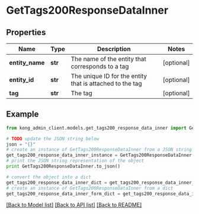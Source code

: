 # GetTags200ResponseDataInner


## Properties

Name | Type | Description | Notes
------------ | ------------- | ------------- | -------------
**entity_name** | **str** | The name of the entity that corresponds to a tag | [optional] 
**entity_id** | **str** | The unique ID for the entity that is attached to the tag | [optional] 
**tag** | **str** | The tag | [optional] 

## Example

```python
from kong_admin_client.models.get_tags200_response_data_inner import GetTags200ResponseDataInner

# TODO update the JSON string below
json = "{}"
# create an instance of GetTags200ResponseDataInner from a JSON string
get_tags200_response_data_inner_instance = GetTags200ResponseDataInner.from_json(json)
# print the JSON string representation of the object
print GetTags200ResponseDataInner.to_json()

# convert the object into a dict
get_tags200_response_data_inner_dict = get_tags200_response_data_inner_instance.to_dict()
# create an instance of GetTags200ResponseDataInner from a dict
get_tags200_response_data_inner_form_dict = get_tags200_response_data_inner.from_dict(get_tags200_response_data_inner_dict)
```
[[Back to Model list]](../README.md#documentation-for-models) [[Back to API list]](../README.md#documentation-for-api-endpoints) [[Back to README]](../README.md)


